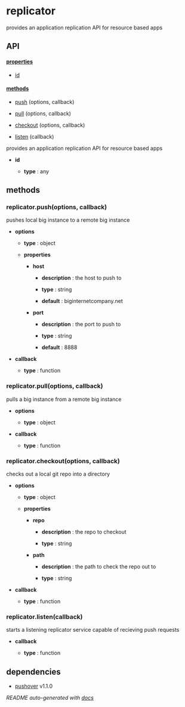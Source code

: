 # replicator

provides an application replication API for resource based apps

## API

#### [properties](#replicator-properties)

  - [id](#replicator-properties-id)


#### [methods](#replicator-methods)

  - [push](#replicator-methods-push) (options, callback)

  - [pull](#replicator-methods-pull) (options, callback)

  - [checkout](#replicator-methods-checkout) (options, callback)

  - [listen](#replicator-methods-listen) (callback)


provides an application replication API for resource based apps

- **id** 

  - **type** : any


<a name="replicator-methods"></a> 

## methods 

<a name="replicator-methods-push"></a> 

### replicator.push(options, callback)

pushes local big instance to a remote big instance

- **options** 

  - **type** : object

  - **properties**

    - **host** 

      - **description** : the host to push to

      - **type** : string

      - **default** : biginternetcompany.net

    - **port** 

      - **description** : the port to push to

      - **type** : string

      - **default** : 8888

- **callback** 

  - **type** : function

<a name="replicator-methods-pull"></a> 

### replicator.pull(options, callback)

pulls a big instance from a remote big instance

- **options** 

  - **type** : object

- **callback** 

  - **type** : function

<a name="replicator-methods-checkout"></a> 

### replicator.checkout(options, callback)

checks out a local git repo into a directory

- **options** 

  - **type** : object

  - **properties**

    - **repo** 

      - **description** : the repo to checkout

      - **type** : string

    - **path** 

      - **description** : the path to check the repo out to

      - **type** : string

- **callback** 

  - **type** : function

<a name="replicator-methods-listen"></a> 

### replicator.listen(callback)

starts a listening replicator service capable of recieving push requests

- **callback** 

  - **type** : function


## dependencies 
- [pushover](http://npmjs.org/package/pushover) v1.1.0

*README auto-generated with [docs](https://github.com/bigcompany/resources/tree/master/docs)*